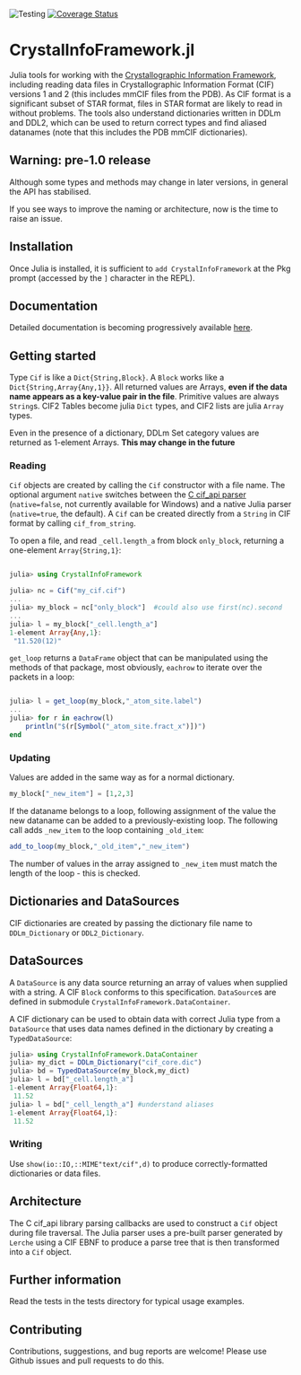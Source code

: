 ![Testing](https://github.com/jamesrhester/CrystalInfoFramework.jl/workflows/Run%20tests/badge.svg)
[![Coverage Status](https://coveralls.io/repos/github/jamesrhester/CrystalInfoFramework.jl/badge.svg?branch=master&service=github)](https://coveralls.io/github/jamesrhester/CrystalInfoFramework.jl?branch=master)
# CrystalInfoFramework.jl

Julia tools for working with the
[Crystallographic Information Framework](https://www.iucr.org/resources/cif), 
including reading data files in Crystallographic Information Format (CIF) 
versions 1 and 2 (this includes mmCIF files from the PDB). As CIF format is a 
significant subset of STAR format, files in STAR format are
likely to read in without problems. The tools also
understand dictionaries written in DDLm and DDL2, which can be used to return correct
types and find aliased datanames (note that this includes the PDB
mmCIF dictionaries).

## Warning: pre-1.0 release

Although some types and methods may change in later versions, in general
the API has stabilised.

If you see ways to improve the naming or architecture, now is the time
to raise an issue.

## Installation

Once Julia is installed, it is sufficient to `add CrystalInfoFramework`
at the Pkg prompt (accessed by the `]` character in the REPL).

## Documentation

Detailed documentation is becoming progressively available 
[here](https://jamesrhester.github.io/CrystalInfoFramework.jl/dev).

## Getting started

Type ``Cif`` is like a ``Dict{String,Block}``. A
``Block`` works like a ``Dict{String,Array{Any,1}}``.  All returned
values are Arrays, **even if the data name appears as a key-value
pair in the file**. Primitive values are always `String`s. 
CIF2 Tables become julia ``Dict`` types, and CIF2 lists are julia 
``Array`` types.

Even in the presence of a dictionary, DDLm Set category values are
returned as 1-element Arrays. **This may change in the future**

### Reading

``Cif`` objects are created by calling the ``Cif`` constructor with a
file name.  The optional argument `native` switches between the 
[C cif_api parser](https://github.com/COMCIFS/cif_api) (`native=false`,
not currently available for Windows) and a native Julia parser
(`native=true`, the default). A ``Cif`` can be created directly from a
``String`` in CIF format by calling ``cif_from_string``.

To open a file, and read ``_cell.length_a`` from block ``only_block``, 
returning a one-element ``Array{String,1}``:

```julia

julia> using CrystalInfoFramework

julia> nc = Cif("my_cif.cif")
...
julia> my_block = nc["only_block"]  #could also use first(nc).second
...
julia> l = my_block["_cell.length_a"]
1-element Array{Any,1}:
 "11.520(12)"
```

``get_loop`` returns a ``DataFrame`` object that can be manipulated using the 
methods of that package, most obviously, ``eachrow`` to iterate over the
packets in a loop:

```julia

julia> l = get_loop(my_block,"_atom_site.label")
...
julia> for r in eachrow(l)
    println("$(r[Symbol("_atom_site.fract_x")])")
end
```

### Updating

Values are added in the same way as for a normal dictionary.

```julia
my_block["_new_item"] = [1,2,3]
```

If the dataname belongs to a loop, following assignment of the value the
new dataname can be added to a previously-existing loop. The following
call adds ``_new_item`` to the loop containing ``_old_item``:

```julia
add_to_loop(my_block,"_old_item","_new_item")
```

The number of values in the array assigned to ``_new_item`` must match
the length of the loop - this is checked.

## Dictionaries and DataSources

CIF dictionaries are created by passing the dictionary file name to
``DDLm_Dictionary`` or ``DDL2_Dictionary``.

## DataSources

A ``DataSource`` is any data source returning an array of values when
supplied with a string.  A CIF ``Block`` conforms to this specification.
``DataSource``s are defined in submodule ``CrystalInfoFramework.DataContainer``.

A CIF dictionary can be used to obtain data with correct Julia type from
a ``DataSource`` that uses data names defined in the dictionary by 
creating a ``TypedDataSource``:

```julia
julia> using CrystalInfoFramework.DataContainer
julia> my_dict = DDLm_Dictionary("cif_core.dic")
julia> bd = TypedDataSource(my_block,my_dict)
julia> l = bd["_cell.length_a"]
1-element Array{Float64,1}:
 11.52
julia> l = bd["_cell_length_a"] #understand aliases
1-element Array{Float64,1}:
 11.52
```

### Writing

Use ``show(io::IO,::MIME"text/cif",d)`` to produce
correctly-formatted dictionaries or data files.

## Architecture

The C cif_api library parsing callbacks are used
to construct a `Cif` object during file traversal. The Julia parser uses 
a pre-built parser generated by ``Lerche`` using a CIF
EBNF to produce a parse tree that is then transformed into a `Cif`
object.

## Further information

Read the tests in the tests directory for typical usage examples.

## Contributing

Contributions, suggestions, and bug reports are welcome! Please use
Github issues and pull requests to do this.
